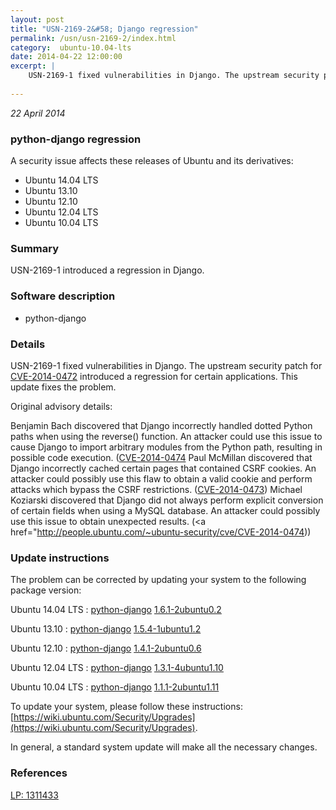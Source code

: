 ```yaml
---
layout: post
title: "USN-2169-2&#58; Django regression"
permalink: /usn/usn-2169-2/index.html
category:  ubuntu-10.04-lts
date: 2014-04-22 12:00:00
excerpt: |
    USN-2169-1 fixed vulnerabilities in Django. The upstream security patch for [CVE-2014-0472](http://people.ubuntu.com/~ubuntu-security/cve/CVE-2014-0472) introduced a regression for certain applications. This update fixes the problem.
    
--- 
```

 
 

*22 April 2014*

### python-django regression

A security issue affects these releases of Ubuntu and its derivatives:

* Ubuntu 14.04 LTS
* Ubuntu 13.10
* Ubuntu 12.10
* Ubuntu 12.04 LTS
* Ubuntu 10.04 LTS

### Summary

USN-2169-1 introduced a regression in Django. 

### Software description

* python-django 

### Details

USN-2169-1 fixed vulnerabilities in Django. The upstream security patch for [CVE-2014-0472](http://people.ubuntu.com/~ubuntu-security/cve/CVE-2014-0472) introduced a regression for certain applications. This update fixes the problem.

Original advisory details:

 Benjamin Bach discovered that Django incorrectly handled dotted Python paths when using the reverse() function. An attacker could use this issue to cause Django to import arbitrary modules from the Python path, resulting in possible code execution. ([CVE-2014-0474](http://people.ubuntu.com/~ubuntu-security/cve/CVE-2014-0472">CVE-2014-0472</a>) Paul McMillan discovered that Django incorrectly cached certain pages that contained CSRF cookies. An attacker could possibly use this flaw to obtain a valid cookie and perform attacks which bypass the CSRF restrictions. (<a href="http://people.ubuntu.com/~ubuntu-security/cve/CVE-2014-0473">CVE-2014-0473</a>) Michael Koziarski discovered that Django did not always perform explicit conversion of certain fields when using a MySQL database. An attacker could possibly use this issue to obtain unexpected results. (<a href="http://people.ubuntu.com/~ubuntu-security/cve/CVE-2014-0474)) 

### Update instructions

The problem can be corrected by updating your system to the following package version:

Ubuntu 14.04 LTS
 : [python-django](https://launchpad.net/ubuntu/+source/python-django) <span> [1.6.1-2ubuntu0.2](https://launchpad.net/ubuntu/+source/python-django/1.6.1-2ubuntu0.2) </span> 

Ubuntu 13.10
 : [python-django](https://launchpad.net/ubuntu/+source/python-django) <span> [1.5.4-1ubuntu1.2](https://launchpad.net/ubuntu/+source/python-django/1.5.4-1ubuntu1.2) </span> 

Ubuntu 12.10
 : [python-django](https://launchpad.net/ubuntu/+source/python-django) <span> [1.4.1-2ubuntu0.6](https://launchpad.net/ubuntu/+source/python-django/1.4.1-2ubuntu0.6) </span> 

Ubuntu 12.04 LTS
 : [python-django](https://launchpad.net/ubuntu/+source/python-django) <span> [1.3.1-4ubuntu1.10](https://launchpad.net/ubuntu/+source/python-django/1.3.1-4ubuntu1.10) </span> 

Ubuntu 10.04 LTS
 : [python-django](https://launchpad.net/ubuntu/+source/python-django) <span> [1.1.1-2ubuntu1.11](https://launchpad.net/ubuntu/+source/python-django/1.1.1-2ubuntu1.11) </span> 

To update your system, please follow these instructions: [https://wiki.ubuntu.com/Security/Upgrades](https://wiki.ubuntu.com/Security/Upgrades).

In general, a standard system update will make all the necessary changes. 

### References

 
 [LP: 1311433](https://launchpad.net/bugs/1311433)
 

